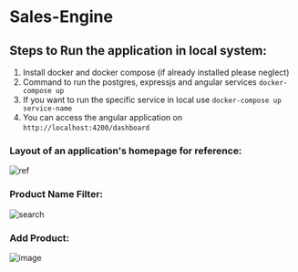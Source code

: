 # Sales-Engine

## Steps to Run the application in local system:
1. Install docker and docker compose (if already installed please neglect)
2. Command to run the postgres, expressjs and angular services `docker-compose up`
3. If you want to run the specific service in local use `docker-compose up service-name`
4. You can access the angular application on `http://localhost:4200/dashboard`

### Layout of an application's homepage for reference:
![ref](https://github.com/user-attachments/assets/dcd8dec7-d211-4316-a0f6-b749f86bfcff)

### Product Name Filter:
![search](https://github.com/user-attachments/assets/4ae2c4d6-b8b3-4279-8c13-9b9c8709210b)

### Add Product:
![image](https://github.com/user-attachments/assets/def8d24d-44d7-48e3-96f6-b2c602f38af8)
